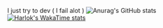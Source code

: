 I just try to dev ( I fail alot )
![Anurag's GitHub stats](https://github-readme-stats.vercel.app/api?username=BobbyTriesDeving&show_icons=true&theme=radical)
[![Harlok's WakaTime stats](https://github-readme-stats.vercel.app/api/BobbyTriesDeving?username=BobbyTriesDeving)](https://github.com/BobbyTriesDeving/github-readme-stats)
